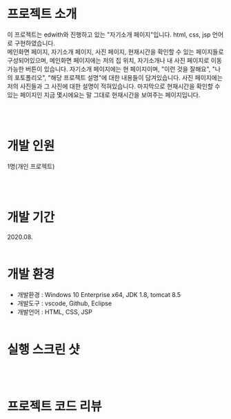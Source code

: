 # 프로젝트 소개

이 프로젝트는 edwith와 진행하고 있는 "자기소개 페이지"입니다. html, css, jsp 언어로 구현하였습니다. <br/>
메인화면 페이지, 자기소개 페이지, 사진 페이지, 현재시간을 확인할 수 있는 페이지들로 구성되어있으며, 메인화면 페이지에는 저의 집 위치, 자기소개나 내 사진 페이지로 이동가능한 버튼이 있습니다. 자기소개 페이지에는 현 페이지이며, "이런 것을 잘해요", "나의 포토폴리오", "해당 프로젝트 설명"에 대한 내용들이 담겨있습니다. 사진 페이지에는 저의 사진들과 그 사진에 대한 설명이 적혀있습니다. 마지막으로 현재시간을 확인할 수 있는 페이지인 지금 몇시에요는 말 그대로 현재시간을 보여주는 페이지입니다.

<br/>
<br/>

# 개발 인원

1명(개인 프로젝트)

<br/>
<br/>

# 개발 기간

2020.08.
<br/>
<br/>

# 개발 환경

- 개발환경 : Windows 10 Enterprise x64, JDK 1.8, tomcat 8.5
- 개발도구 : vscode, Github, Eclipse
- 개발언어 : HTML, CSS, JSP
  <br/>
  <br/>

# 실행 스크린 샷

<!-- ![](./main1.JPG)
메인 페이지 입니다.

<br/><br/>

![](./main2.JPG)
이름 입력했을 때 페이지 입니다.

<br/><br/>

![](./main3.JPG)
todo list 입력했을 때 페이지 입니다. -->

<br/>
<br/>

# 프로젝트 코드 리뷰
